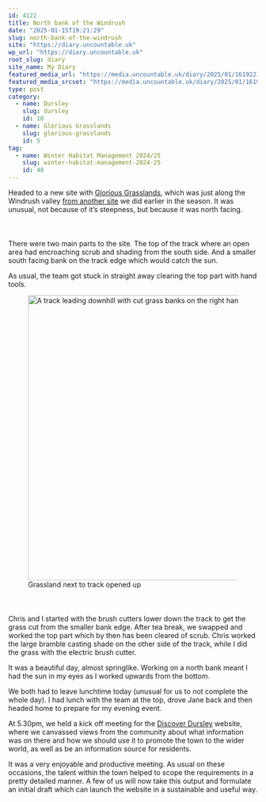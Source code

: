 ```yaml
---
id: 4122
title: North bank of the Windrush
date: "2025-01-15T19:21:29"
slug: north-bank-of-the-windrush
site: "https://diary.uncountable.uk"
wp_url: "https://diary.uncountable.uk"
root_slug: diary
site_name: My Diary
featured_media_url: "https://media.uncountable.uk/diary/2025/01/16192214/IMG20250115095637-EDIT.webp"
featured_media_srcset: "https://media.uncountable.uk/diary/2025/01/16192214/IMG20250115095637-EDIT-300x159.webp 300w, https://media.uncountable.uk/diary/2025/01/16192214/IMG20250115095637-EDIT-1024x542.webp 1024w, https://media.uncountable.uk/diary/2025/01/16192214/IMG20250115095637-EDIT-150x150.webp 150w, https://media.uncountable.uk/diary/2025/01/16192214/IMG20250115095637-EDIT-640x339.webp 640w, https://media.uncountable.uk/diary/2025/01/16192214/IMG20250115095637-EDIT.webp 2000w"
type: post
category:
  - name: Dursley
    slug: dursley
    id: 10
  - name: Glorious Grasslands
    slug: glorious-grasslands
    id: 5
tag:
  - name: Winter Habitat Management 2024/25
    slug: winter-habitat-management-2024-25
    id: 48
---
```



<p>Headed to a new site with <a href="https://www.cotswolds-nl.org.uk/looking-after/our-grasslands-projects/glorious-cotswolds-grasslands/">Glorious Grasslands</a>, which was just along the Windrush valley <a href="https://diary.uncountable.uk/2024/11/bank-along-the-windrush/" data-type="post" data-id="3937">from another site</a> we did earlier in the season.  It was unusual, not because of it&#8217;s steepness, but because it was north facing.</p>


<style>.kb-row-layout-id4122_0208c8-0c > .kt-row-column-wrap{align-content:start;}:where(.kb-row-layout-id4122_0208c8-0c > .kt-row-column-wrap) > .wp-block-kadence-column{justify-content:start;}.kb-row-layout-id4122_0208c8-0c > .kt-row-column-wrap{column-gap:var(--global-kb-gap-md, 2rem);row-gap:var(--global-kb-gap-md, 2rem);padding-top:var(--global-kb-spacing-sm, 1.5rem);padding-bottom:var(--global-kb-spacing-sm, 1.5rem);grid-template-columns:repeat(2, minmax(0, 1fr));}.kb-row-layout-id4122_0208c8-0c > .kt-row-layout-overlay{opacity:0.30;}@media all and (max-width: 1024px){.kb-row-layout-id4122_0208c8-0c > .kt-row-column-wrap{grid-template-columns:repeat(2, minmax(0, 1fr));}}@media all and (max-width: 767px){.kb-row-layout-id4122_0208c8-0c > .kt-row-column-wrap{grid-template-columns:minmax(0, 1fr);}.kb-row-layout-id4122_0208c8-0c > .kt-row-column-wrap > .wp-block-kadence-column:nth-of-type(1){order:2;}.kb-row-layout-id4122_0208c8-0c > .kt-row-column-wrap > .wp-block-kadence-column:nth-of-type(2){order:1;}.kb-row-layout-id4122_0208c8-0c > .kt-row-column-wrap > .wp-block-kadence-column:nth-of-type(3){order:12;}.kb-row-layout-id4122_0208c8-0c > .kt-row-column-wrap > .wp-block-kadence-column:nth-of-type(4){order:11;}.kb-row-layout-id4122_0208c8-0c > .kt-row-column-wrap > .wp-block-kadence-column:nth-of-type(5){order:22;}.kb-row-layout-id4122_0208c8-0c > .kt-row-column-wrap > .wp-block-kadence-column:nth-of-type(6){order:21;}.kb-row-layout-id4122_0208c8-0c > .kt-row-column-wrap > .wp-block-kadence-column:nth-of-type(7){order:32;}.kb-row-layout-id4122_0208c8-0c > .kt-row-column-wrap > .wp-block-kadence-column:nth-of-type(8){order:31;}}</style><div class="kb-row-layout-wrap kb-row-layout-id4122_0208c8-0c alignnone wp-block-kadence-rowlayout"><div class="kt-row-column-wrap kt-has-2-columns kt-row-layout-equal kt-tab-layout-inherit kt-mobile-layout-row kt-row-valign-top">
<style>.kadence-column4122_675207-e9 > .kt-inside-inner-col,.kadence-column4122_675207-e9 > .kt-inside-inner-col:before{border-top-left-radius:0px;border-top-right-radius:0px;border-bottom-right-radius:0px;border-bottom-left-radius:0px;}.kadence-column4122_675207-e9 > .kt-inside-inner-col{column-gap:var(--global-kb-gap-sm, 1rem);}.kadence-column4122_675207-e9 > .kt-inside-inner-col{flex-direction:column;}.kadence-column4122_675207-e9 > .kt-inside-inner-col > .aligncenter{width:100%;}.kadence-column4122_675207-e9 > .kt-inside-inner-col:before{opacity:0.3;}.kadence-column4122_675207-e9{position:relative;}@media all and (max-width: 1024px){.kadence-column4122_675207-e9 > .kt-inside-inner-col{flex-direction:column;justify-content:center;}}@media all and (max-width: 767px){.kadence-column4122_675207-e9 > .kt-inside-inner-col{flex-direction:column;justify-content:center;}}</style>
<div class="wp-block-kadence-column kadence-column4122_675207-e9"><div class="kt-inside-inner-col">
<p>There were two main parts to the site.  The top of the track where an open area had encroaching scrub and shading from the south side.  And a smaller south facing bank on the track edge which would catch the sun.</p>



<p>As usual, the team got stuck in straight away clearing the top part with hand tools.</p>
</div></div>


<style>.kadence-column4122_99d9e7-34 > .kt-inside-inner-col,.kadence-column4122_99d9e7-34 > .kt-inside-inner-col:before{border-top-left-radius:0px;border-top-right-radius:0px;border-bottom-right-radius:0px;border-bottom-left-radius:0px;}.kadence-column4122_99d9e7-34 > .kt-inside-inner-col{column-gap:var(--global-kb-gap-sm, 1rem);}.kadence-column4122_99d9e7-34 > .kt-inside-inner-col{flex-direction:column;}.kadence-column4122_99d9e7-34 > .kt-inside-inner-col > .aligncenter{width:100%;}.kadence-column4122_99d9e7-34 > .kt-inside-inner-col:before{opacity:0.3;}.kadence-column4122_99d9e7-34{position:relative;}@media all and (max-width: 1024px){.kadence-column4122_99d9e7-34 > .kt-inside-inner-col{flex-direction:column;justify-content:center;}}@media all and (max-width: 767px){.kadence-column4122_99d9e7-34 > .kt-inside-inner-col{flex-direction:column;justify-content:center;}}</style>
<div class="wp-block-kadence-column kadence-column4122_99d9e7-34"><div class="kt-inside-inner-col">
<figure class="wp-block-image size-large"><img loading="lazy" decoding="async" width="1024" height="576" src="https://media.uncountable.uk/diary/2025/01/16192215/IMG20250115132821-1024x576.webp" alt="A track leading downhill with cut grass banks on the right hand side" class="wp-image-4126" srcset="https://media.uncountable.uk/diary/2025/01/16192215/IMG20250115132821-1024x576.webp 1024w, https://media.uncountable.uk/diary/2025/01/16192215/IMG20250115132821-300x169.webp 300w, https://media.uncountable.uk/diary/2025/01/16192215/IMG20250115132821-640x360.webp 640w, https://media.uncountable.uk/diary/2025/01/16192215/IMG20250115132821.webp 2000w" sizes="auto, (max-width: 1024px) 100vw, 1024px" /><figcaption class="wp-element-caption">Grassland next to track opened up</figcaption></figure>
</div></div>

</div></div>


<p>Chris and I started with the brush cutters lower down the track to get the grass cut from the smaller bank edge.  After tea break, we swapped and worked the top part which by then has been cleared of scrub.  Chris worked the large bramble casting shade on the other side of the track, while I did the grass with the electric brush cutter.</p>



<p>It was a beautiful day, almost springlike.  Working on a north bank meant I had the sun in my eyes as I worked upwards from the bottom.</p>



<p>We both had to leave lunchtime today (unusual for us to not complete the whole day).  I had lunch with the team at the top, drove Jane back and then headed home to prepare for my evening event.</p>



<p>At 5.30pm, we held a kick off meeting for the <a href="https://discoverdursley.org.uk/">Discover Dursley</a> website, where we canvassed views from the community about what information was on there and how we should use it to promote the town to the wider world, as well as be an information source for residents.</p>



<p>It was a very enjoyable and productive meeting.  As usual on these occasions, the talent within the town helped to scope the requirements in a pretty detailed manner.  A few of us will now take this output and formulate an initial draft which can launch the website in a sustainable and useful way.</p>
